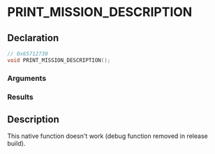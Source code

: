 # PRINT_MISSION_DESCRIPTION

## Declaration
```cpp
// 0x65712730
void PRINT_MISSION_DESCRIPTION();
```

### Arguments

### Results

## Description
This native function doesn't work (debug function removed in release build).